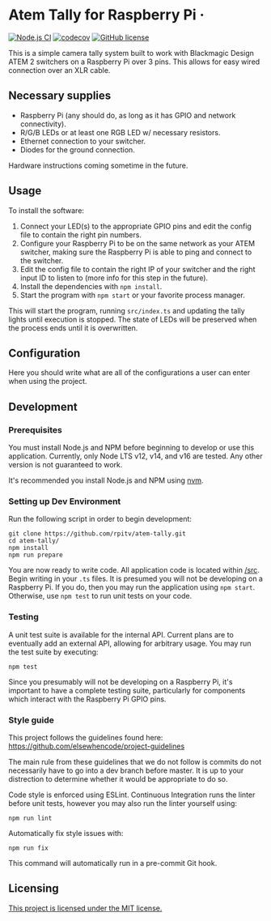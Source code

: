 # Atem Tally for Raspberry Pi &middot;

[![Node.js CI](https://github.com/rpitv/atem-tally/actions/workflows/node.js.yml/badge.svg)](https://github.com/rpitv/atem-tally/actions/workflows/node.js.yml)
[![codecov](https://codecov.io/gh/rpitv/atem-tally/branch/master/graph/badge.svg?token=doiWhO8Q1K)](https://codecov.io/gh/rpitv/atem-tally)
[![GitHub license](https://img.shields.io/badge/license-MIT-blue.svg)](./LICENSE)

This is a simple camera tally system built to work with Blackmagic Design ATEM 2 switchers on a Raspberry Pi over 3 pins. This allows for easy wired connection over an XLR cable.

## Necessary supplies

- Raspberry Pi (any should do, as long as it has GPIO and network connectivity).
- R/G/B LEDs or at least one RGB LED w/ necessary resistors.
- Ethernet connection to your switcher.
- Diodes for the ground connection.

Hardware instructions coming sometime in the future.

## Usage

To install the software:

1. Connect your LED(s) to the appropriate GPIO pins and edit the config file to contain the right pin numbers.
2. Configure your Raspberry Pi to be on the same network as your ATEM switcher, making sure the Raspberry Pi
   is able to ping and connect to the switcher.
3. Edit the config file to contain the right IP of your switcher and the right input ID to listen to (more info for this step in the future).
4. Install the dependencies with `npm install`.
5. Start the program with `npm start` or your favorite process manager.

This will start the program, running `src/index.ts` and updating the tally lights until execution is stopped. The state of LEDs will be preserved when the process ends until it is overwritten.

## Configuration

Here you should write what are all of the configurations a user can enter when using the project.

## Development

### Prerequisites

You must install Node.js and NPM before beginning to develop or use this application. Currently, only Node LTS v12, v14, and v16 are tested. Any other version is not guaranteed to work.

It's recommended you install Node.js and NPM using [nvm](https://github.com/nvm-sh/nvm).

### Setting up Dev Environment

Run the following script in order to begin development:

```shell
git clone https://github.com/rpitv/atem-tally.git
cd atem-tally/
npm install
npm run prepare
```

You are now ready to write code. All application code is located within [/src](./src). Begin writing in your `.ts` files. It is presumed you will not be developing on a Raspberry Pi. If you do, then you may run the application using `npm start`. Otherwise, use `npm test` to run unit tests on your code.

### Testing

A unit test suite is available for the internal API. Current plans are to eventually add an external API, allowing for arbitrary usage. You may run the test suite by executing:

```shell
npm test
```

Since you presumably will not be developing on a Raspberry Pi, it's important to have a complete testing suite, particularly for components which interact with the Raspberry Pi GPIO pins.

### Style guide

This project follows the guidelines found here: https://github.com/elsewhencode/project-guidelines

The main rule from these guidelines that we do not follow is commits do not necessarily have to go into a dev branch before master. It is up to your distrection to determine whether it would be appropriate to do so.

Code style is enforced using ESLint. Continuous Integration runs the linter before unit tests, however you may also run the linter yourself using:

```shell
npm run lint
```

Automatically fix style issues with:

```shell
npm run fix
```

This command will automatically run in a pre-commit Git hook.

## Licensing

[This project is licensed under the MIT license.](./LICENSE)

